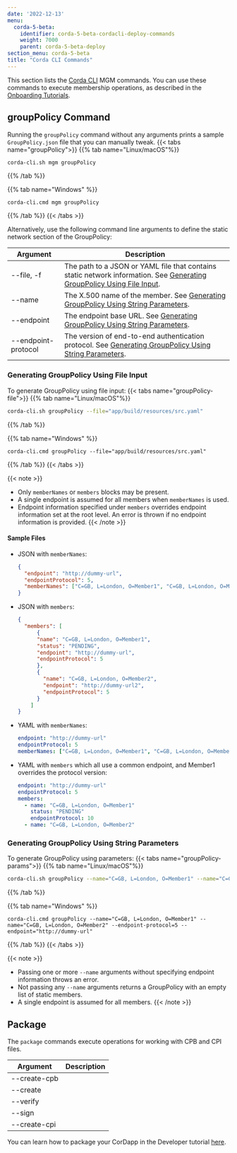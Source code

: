 ```yaml
---
date: '2022-12-13'
menu:
  corda-5-beta:
    identifier: corda-5-beta-cordacli-deploy-commands
    weight: 7000
    parent: corda-5-beta-deploy
section_menu: corda-5-beta
title: "Corda CLI Commands"
---
```


This section lists the [Corda CLI](../getting-started/installing-corda-cli.html) MGM commands. You can use these commands to execute membership operations, as described in the [Onboarding Tutorials](deployment-tutorials/onboarding/overview.md).

## groupPolicy Command

Running the `groupPolicy` command without any arguments prints a sample `GroupPolicy.json` file that you can manually tweak.
   {{< tabs name="groupPolicy">}}
   {{% tab name="Linux/macOS"%}}
   ```sh
   corda-cli.sh mgm groupPolicy
   ```
   {{% /tab %}}

   {{% tab name="Windows" %}}
   ```shell
   corda-cli.cmd mgm groupPolicy
   ```
   {{% /tab %}}
   {{< /tabs >}}

Alternatively, use the following command line arguments to define the static network section of the GroupPolicy:

| Argument            | Description                                                          |
|---------------------|----------------------------------------------------------------------|
| --file, -f          | The path to a JSON or YAML file that contains static network information. See [Generating GroupPolicy Using File Input](#generating-groupPolicy-using-file-input).|
| --name              | The X.500 name of the member. See [Generating GroupPolicy Using String Parameters](#generating-grouppolicy-using-string-parameters).|
| --endpoint          | The endpoint base URL. See [Generating GroupPolicy Using String Parameters](#generating-grouppolicy-using-string-parameters).|
| --endpoint-protocol | The version of end-to-end authentication protocol. See [Generating GroupPolicy Using String Parameters](#generating-grouppolicy-using-string-parameters).|

### Generating GroupPolicy Using File Input

To generate GroupPolicy using file input:
   {{< tabs name="groupPolicy-file">}}
   {{% tab name="Linux/macOS"%}}
   ```sh
   corda-cli.sh groupPolicy --file="app/build/resources/src.yaml"
   ```
   {{% /tab %}}

   {{% tab name="Windows" %}}
   ```shell
   corda-cli.cmd groupPolicy --file="app/build/resources/src.yaml"
   ```
   {{% /tab %}}
   {{< /tabs >}}

{{< note >}}
* Only `memberNames` or `members` blocks may be present.
* A single endpoint is assumed for all members when `memberNames` is used.
* Endpoint information specified under `members` overrides endpoint information set at the root level. An error is thrown if no endpoint information is provided.
{{< /note >}}

#### Sample Files

* JSON with `memberNames`:
  ```json
  {
    "endpoint": "http://dummy-url",
    "endpointProtocol": 5,
    "memberNames": ["C=GB, L=London, O=Member1", "C=GB, L=London, O=Member2"]
  }
  ```

* JSON with `members`:
  ```json
  {
    "members": [
        {
        "name": "C=GB, L=London, O=Member1",
        "status": "PENDING",
        "endpoint": "http://dummy-url",
        "endpointProtocol": 5
        },
        {
          "name": "C=GB, L=London, O=Member2",
          "endpoint": "http://dummy-url2",
          "endpointProtocol": 5
        }
      ]
  }
  ```
* YAML with `memberNames`:
  ```yaml
  endpoint: "http://dummy-url"
  endpointProtocol: 5
  memberNames: ["C=GB, L=London, O=Member1", "C=GB, L=London, O=Member2"]
  ```

* YAML with `members` which all use a common endpoint, and Member1 overrides the protocol version:
  ```yaml
  endpoint: "http://dummy-url"
  endpointProtocol: 5
  members:
    - name: "C=GB, L=London, O=Member1"
      status: "PENDING"
      endpointProtocol: 10
    - name: "C=GB, L=London, O=Member2"
  ```

### Generating GroupPolicy Using String Parameters

To generate GroupPolicy using parameters:
   {{< tabs name="groupPolicy-params">}}
   {{% tab name="Linux/macOS"%}}
   ```sh
   corda-cli.sh groupPolicy --name="C=GB, L=London, O=Member1" --name="C=GB, L=London, O=Member2" --endpoint-protocol=5 --endpoint="http://dummy-url"
   ```
   {{% /tab %}}

   {{% tab name="Windows" %}}
   ```shell
   corda-cli.cmd groupPolicy --name="C=GB, L=London, O=Member1" --name="C=GB, L=London, O=Member2" --endpoint-protocol=5 --endpoint="http://dummy-url"
   ```
   {{% /tab %}}
   {{< /tabs >}}

{{< note >}}
* Passing one or more `--name` arguments without specifying endpoint information throws an error.
* Not passing any `--name` arguments returns a GroupPolicy with an empty list of static members.
* A single endpoint is assumed for all members.
{{< /note >}}










## Package
The `package` commands execute operations for working with CPB and CPI files.

| Argument            | Description                                                          |
|---------------------|----------------------------------------------------------------------|
| --create-cpb         |  |
| --create         | |
| --verify         | |
| --sign         | |
| --create-cpi         | |

You can learn how to package your CorDapp in the Developer tutorial [here](../../developing/tutorials/packaging.html).
